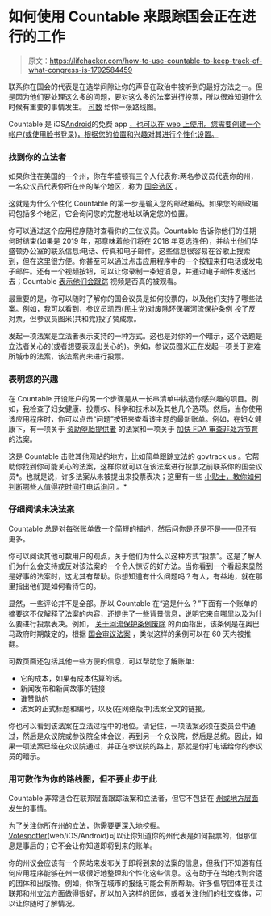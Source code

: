 # 如何使用 Countable 来跟踪国会正在进行的工作

> 原文：<https://lifehacker.com/how-to-use-countable-to-keep-track-of-what-congress-is-1792584459>

联系你在国会的代表是在选举间隙让你的声音在政治中被听到的最好方法之一。但是因为他们要处理这么多的问题，要对这么多的法案进行投票，所以很难知道什么时候有重要的事情发生。 [可数](https://www.countable.us/) 给你一张路线图。



Countable 是 iOS[Android](https://play.google.com/store/apps/details?id=com.countable.countableapp&hl=en)的免费 app [，也可以在 web 上使用。您需要创建一个帐户(或使用脸书登录)，根据您的位置和兴趣对其进行个性化设置。](https://itunes.apple.com/us/app/countable-contact-congress/id893853823?mt=8)

### 找到你的立法者

如果你住在美国的一个州，你在华盛顿有三个人代表你:两名参议员代表你的州，一名众议员代表你所在州的某个地区，称为 [国会选区](https://en.wikipedia.org/wiki/List_of_United_States_congressional_districts) 。

这就是为什么个性化 Countable 的第一步是输入您的邮政编码。如果您的邮政编码包括多个地区，它会询问您的完整地址以确定您的位置。

你可以通过这个应用程序随时查看你的三位议员。Countable 告诉你他们的任期何时结束(如果是 2019 年，那意味着他们将在 2018 年竞选连任)，并给出他们华盛顿办公室的联系信息:电话、传真和电子邮件。这些信息很容易在谷歌上搜索到，但在这里很方便。你甚至可以通过点击应用程序中的一个按钮来打电话或发电子邮件。还有一个视频按钮，可以让你录制一条短消息，并通过电子邮件发送出去；Countable [表示他们会跟踪](https://www.countable.us/about/video-advocacy) 视频是否真的被观看。

最重要的是，你可以随时了解你的国会议员是如何投票的，以及他们支持了哪些法案。例如，我可以看到，参议员凯西(民主党)对废除环保署河流保护条例 投了反对票，但参议员图米(共和党)投了赞成票。

发起一项法案是立法者表示支持的一种方式。这也是对你的一个暗示，这个话题是立法者关心的(或者想要表现出关心的)。例如，参议员图米正在发起一项关于避难所城市的法案，该法案尚未进行投票。

### 表明您的兴趣

在 Countable 开设账户的另一个步骤是从一长串清单中挑选你感兴趣的项目。例如，我检查了妇女健康、投票权、科学和技术以及其他几个选项。然后，当你使用该应用程序时，你可以点击“问题”按钮来查看该主题的最新账单。例如，在妇女健康下，有一项关于 [资助堕胎提供者](https://www.countable.us/bills/hr7-115-no-taxpayer-funding-for-abortion-and-abortion-insurance-full-disclosure-act-of-2017) 的法案和一项关于 [加快 FDA 审查非处方节育](https://www.countable.us/bills/hr421-115-allowing-greater-access-to-safe-and-effective-contraception-act) 的法案。

这是 Countable 击败其他网站的地方，比如简单跟踪立法的 govtrack.us 。它帮助你找到你可能关心的法案，这样你就可以在该法案进行投票之前联系你的国会议员*。也就是说，许多法案从未被提出来投票表决；这里有一些 [小贴士，教你如何判断哪些人值得花时间打电话询问](https://medium.com/@emilyellsworth/dont-get-caught-panicking-about-the-wrong-legislation-f8bb52d42f76#.5bkan47ys) 。*

### 仔细阅读未决法案

Countable 总是对每张账单做一个简短的描述，然后问你是还是不是——但还有更多。

你可以阅读其他可数用户的观点，关于他们为什么以这种方式“投票”。这是了解人们为什么会支持或反对该法案的一个令人惊讶的好方法。当你看到一个看起来显然是好事的法案时，这尤其有帮助。你想知道有什么问题吗？有人，有益地，就在那里指出他们是如何看待它的。

显然，一些评论并不是全部。所以 Countable 在“这是什么？”下面有一个账单的摘要这不仅解释了法案的内容，还提供了一些背景信息，说明它来自哪里以及为什么要进行投票表决。例如， [关于河流保护条例废除](https://www.countable.us/bills/hjres38-115-disapproving-the-rule-submitted-by-the-department-of-the-interior-known-as-the-stream-protection-rule) 的页面指出，该条例是在奥巴马政府时期敲定的，根据 [国会审议法案](https://en.wikipedia.org/wiki/Congressional_Review_Act) ，类似这样的条例可以在 60 天内被推翻。

可数页面还包括其他一些方便的信息，可以帮助您了解账单:

*   它的成本，如果有成本估算的话。
*   新闻发布和新闻故事的链接
*   谁赞助的
*   法案的正式标题和编号，以及(在网络版中)法案全文的链接。

你也可以看到该法案在立法过程中的地位。请记住，一项法案必须在委员会中通过，然后是众议院或参议院全体会议，再到另一个众议院，然后是总统。因此，如果一项法案已经在众议院通过，并正在参议院的路上，那就是你打电话给你的参议员的暗示。

### 用可数作为你的路线图，但不要止步于此

Countable 非常适合在联邦层面跟踪法案和立法者，但它不包括在 [州或地方层面](https://lifehacker.com/how-can-i-get-my-local-government-to-pay-attention-to-m-5981392) 发生的事情。



为了关注你所在州的立法，你需要更深入地挖掘。[Votespotter](http://votespotter.com/)(web/iOS/Android)可以让你知道你的州代表是如何投票的，但那信息是事后的；它不会让你知道即将到来的账单。

你的州议会应该有一个网站来发布关于即将到来的法案的信息，但我们不知道有任何应用程序能够在州一级很好地整理和个性化这些信息。这有助于在当地找到合适的团体和出版物。例如，你所在城市的报纸可能会有所帮助。许多倡导团体在关注联邦和州立法方面做得很好，所以加入这样的团体，或者关注他们的社交媒体，可以让你随时了解情况。